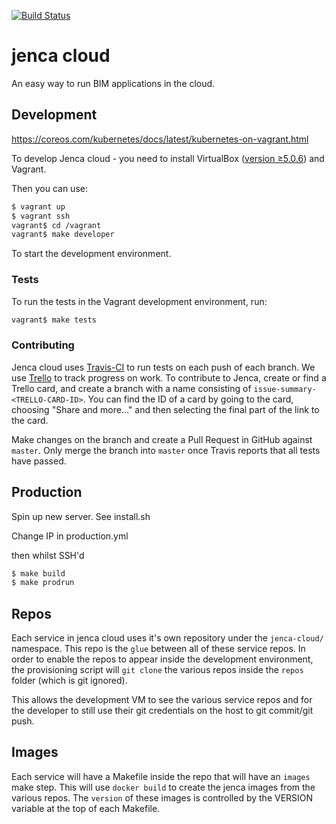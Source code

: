 [![Build Status](https://travis-ci.org/jenca-cloud/jenca-cloud.svg?branch=master)](https://travis-ci.org/jenca-cloud/jenca-cloud)

# jenca cloud

An easy way to run BIM applications in the cloud.

## Development

https://coreos.com/kubernetes/docs/latest/kubernetes-on-vagrant.html

To develop Jenca cloud - you need to install VirtualBox ([version ≥5.0.6](https://www.virtualbox.org/ticket/14563)) and Vagrant.

Then you can use:

```bash
$ vagrant up
$ vagrant ssh
vagrant$ cd /vagrant
vagrant$ make developer
```

To start the development environment.

### Tests

To run the tests in the Vagrant development environment, run:


```bash
vagrant$ make tests
```

### Contributing

Jenca cloud uses [Travis-CI](https://travis-ci.org/jenca-cloud/jenca-cloud/) to run tests on each push of each branch.
We use [Trello](https://trello.com/b/clWQd0u9/jenca-cloud-development) to track progress on work.
To contribute to Jenca, create or find a Trello card, and create a branch with a name consisting of `issue-summary-<TRELLO-CARD-ID>`.
You can find the ID of a card by going to the card, choosing "Share and more..." and then selecting the final part of the link to the card.

Make changes on the branch and create a Pull Request in GitHub against `master`.
Only merge the branch into `master` once Travis reports that all tests have passed.

## Production

Spin up new server. See install.sh

Change IP in production.yml

then whilst SSH'd

```bash
$ make build
$ make prodrun
```

## Repos

Each service in jenca cloud uses it's own repository under the `jenca-cloud/` namespace.  This repo is the `glue` between all of these service repos.  In order to enable the repos to appear inside the development environment, the provisioning script will `git clone` the various repos inside the `repos` folder (which is git ignored).

This allows the development VM to see the various service repos and for the developer to still use their git credentials on the host to git commit/git push.

## Images

Each service will have a Makefile inside the repo that will have an `images` make step.  This will use `docker build` to create the jenca images from the various repos.  The `version` of these images is controlled by the VERSION variable at the top of each Makefile.


